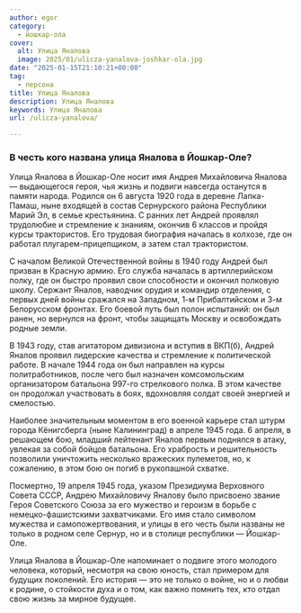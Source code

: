 ```yaml
---
author: egor
category:
  - йошкар-ола
cover:
  alt: Улица Яналова
  image: 2025/01/ulicza-yanalova-joshkar-ola.jpg
date: "2025-01-15T21:10:21+00:00"
tag:
  - персона
title: Улица Яналова
description: Улица Яналова
keywords: Улица Яналова
url: /ulicza-yanalova/

---
```

### В честь кого названа улица Яналова в Йошкар-Оле?

Улица Яналова в Йошкар-Оле носит имя Андрея Михайловича Яналова — выдающегося героя, чья жизнь и подвиги навсегда останутся в памяти народа. Родился он 6 августа 1920 года в деревне Лапка-Памаш, ныне входящей в состав Сернурского района Республики Марий Эл, в семье крестьянина. С ранних лет Андрей проявлял трудолюбие и стремление к знаниям, окончив 6 классов и пройдя курсы трактористов. Его трудовая биография началась в колхозе, где он работал плугарем-прицепщиком, а затем стал трактористом.

С началом Великой Отечественной войны в 1940 году Андрей был призван в Красную армию. Его служба началась в артиллерийском полку, где он быстро проявил свои способности и окончил полковую школу. Сержант Яналов, наводчик орудия и командир отделения, с первых дней войны сражался на Западном, 1-м Прибалтийском и 3-м Белорусском фронтах. Его боевой путь был полон испытаний: он был ранен, но вернулся на фронт, чтобы защищать Москву и освобождать родные земли.

В 1943 году, став агитатором дивизиона и вступив в ВКП(б), Андрей Яналов проявил лидерские качества и стремление к политической работе. В начале 1944 года он был направлен на курсы политработников, после чего был назначен комсомольским организатором батальона 997-го стрелкового полка. В этом качестве он продолжал участвовать в боях, вдохновляя солдат своей энергией и смелостью.

Наиболее значительным моментом в его военной карьере стал штурм города Кёнигсберга (ныне Калининград) в апреле 1945 года. 6 апреля, в решающем бою, младший лейтенант Яналов первым поднялся в атаку, увлекая за собой бойцов батальона. Его храбрость и решительность позволили уничтожить несколько вражеских пулеметов, но, к сожалению, в этом бою он погиб в рукопашной схватке.

Посмертно, 19 апреля 1945 года, указом Президиума Верховного Совета СССР, Андрею Михайловичу Яналову было присвоено звание Героя Советского Союза за его мужество и героизм в борьбе с немецко-фашистскими захватчиками. Его имя стало символом мужества и самопожертвования, и улицы в его честь были названы не только в родном селе Сернур, но и в столице республики — Йошкар-Оле.

Улица Яналова в Йошкар-Оле напоминает о подвиге этого молодого человека, который, несмотря на свою юность, стал примером для будущих поколений. Его история — это не только о войне, но и о любви к родине, о стойкости духа и о том, как важно помнить тех, кто отдал свою жизнь за мирное будущее.
